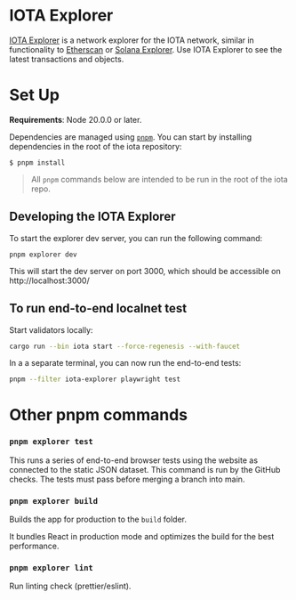 # IOTA Explorer

[IOTA Explorer](https://explorer.iota.org/) is a network explorer for the IOTA network, similar in functionality to [Etherscan](https://etherscan.io/) or [Solana Explorer](https://explorer.solana.com/). Use IOTA Explorer to see the latest transactions and objects.

# Set Up

**Requirements**: Node 20.0.0 or later.

Dependencies are managed using [`pnpm`](https://pnpm.io/). You can start by installing dependencies in the root of the iota repository:

```
$ pnpm install
```

> All `pnpm` commands below are intended to be run in the root of the iota repo.

## Developing the IOTA Explorer

To start the explorer dev server, you can run the following command:

```
pnpm explorer dev
```

This will start the dev server on port 3000, which should be accessible on http://localhost:3000/

## To run end-to-end localnet test

Start validators locally:

```bash
cargo run --bin iota start --force-regenesis --with-faucet
```

In a a separate terminal, you can now run the end-to-end tests:

```bash
pnpm --filter iota-explorer playwright test
```

# Other pnpm commands

### `pnpm explorer test`

This runs a series of end-to-end browser tests using the website as connected to the static JSON dataset. This command is run by the GitHub checks. The tests must pass before merging a branch into main.

### `pnpm explorer build`

Builds the app for production to the `build` folder.

It bundles React in production mode and optimizes the build for the best performance.

### `pnpm explorer lint`

Run linting check (prettier/eslint).
